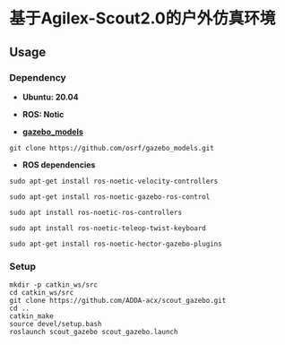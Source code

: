 # 基于Agilex-Scout2.0的户外仿真环境



## Usage

### Dependency

- **Ubuntu: 20.04**
- **ROS: Notic**

- **[gazebo_models](https://github.com/osrf/gazebo_models)**

```
git clone https://github.com/osrf/gazebo_models.git
```

- **ROS dependencies**

```
sudo apt-get install ros-noetic-velocity-controllers

sudo apt-get install ros-noetic-gazebo-ros-control

sudo apt install ros-noetic-ros-controllers

sudo apt install ros-noetic-teleop-twist-keyboard

sudo apt-get install ros-noetic-hector-gazebo-plugins
```

### Setup

```
mkdir -p catkin_ws/src
cd catkin_ws/src
git clone https://github.com/ADDA-acx/scout_gazebo.git
cd ..
catkin_make
source devel/setup.bash
roslaunch scout_gazebo scout_gazebo.launch 
```

